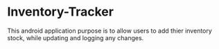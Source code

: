 # Inventory-Tracker
This android application purpose is to allow users to add thier inventory stock, while updating and logging any changes.
